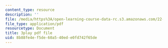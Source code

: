 ```yaml
---
content_type: resource
description: ''
file: /media/https%3A/open-learning-course-data-rc.s3.amazonaws.com/22-15-essential-numerical-methods-fall-2014/8b88fe4ef5de60a540ede0fd742f65de_LhPZwdhutgU.pdf
file_type: application/pdf
resourcetype: Document
title: 3play pdf file
uid: 8b88fe4e-f5de-60a5-40ed-e0fd742f65de
---
```

